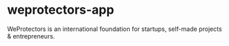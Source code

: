 # weprotectors-app
WeProtectors is an international foundation for startups, self-made projects & entrepreneurs.
